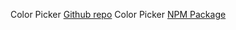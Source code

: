 Color Picker [Github repo](https://github.com/mdbassit/Coloris)
Color Picker [NPM Package](https://www.npmjs.com/package/@melloware/coloris)
